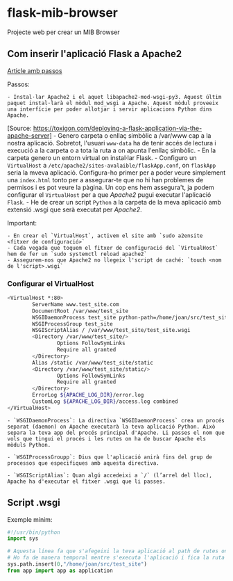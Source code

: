 # flask-mib-browser

Projecte web per crear un MIB Browser

## Com inserir l'aplicació Flask a Apache2

[Article amb passos](https://toxigon.com/deploying-a-flask-application-via-the-apache-server)

Passos:

    - Instal·lar Apache2 i el aquet libapache2-mod-wsgi-py3. Aquest últim paquet instal·larà el mòdul mod_wsgi a Apache. Aquest mòdul proveeix una interfície per poder allotjar i servir aplicacions Python dins Apache.
[Source: https://toxigon.com/deploying-a-flask-application-via-the-apache-server]
    - Genero carpeta o enllaç simbòlic a /var/www cap a la nostra aplicació. Sobretot, l'usuari `www-data` ha de tenir accés de lectura i execució a la carpeta o a tota la ruta a on apunta l'enllaç simbòlic.
    - En la carpeta genero un entorn virtual on instal·lar Flask.
    - Configuro un `VirtualHost` a `/etc/apache2/sites-avalaible/flaskApp.conf`, on `flaskApp` seria la mveva aplicació. Configura-ho primer per a poder veure simplement una `index.html` tonto per a assegurar-te que no hi han problemes de permisos i es pot veure la pàgina. Un cop ens hem assegura't, ja podem configurar el `VirtualHost` per a que *Apache2* pugui executar l'aplicació `Flask`.
    - He de crear un script `Python` a la carpeta de la meva aplicació amb extensió .wsgi que serà executat per *Apache2*.

Important: 

    - En crear el `VirtualHost`, activem el site amb `sudo a2ensite <fitxer de configuració>`
    - Cada vegada que toquem el fitxer de configuració del `VirtualHost` hem de fer un `sudo systemctl reload apache2`
    - Assegurem-nos que Apache2 no llegeix l'script de caché: `touch <nom de l'script>.wsgi`

### Configurar el VirtualHost

```bash
<VirtualHost *:80>
        ServerName www.test_site.com
        DocumentRoot /var/www/test_site
        WSGIDaemonProcess test_site python-path=/home/joan/src/test_site:/home/joan/src/test_site/.venv/lib/python3.12/site-packages
        WSGIProcessGroup test_site
        WSGIScriptAlias / /var/www/test_site/test_site.wsgi
        <Directory /var/www/test_site/>
                Options FollowSymLinks
                Require all granted
        </Directory>
        Alias /static /var/www/test_site/static
        <Directory /var/www/test_site/static/>
                Options FollowSymLinks
                Require all granted
        </Directory>
        ErrorLog ${APACHE_LOG_DIR}/error.log
        CustomLog ${APACHE_LOG_DIR}/access.log combined
</VirtualHost>
```

    - `WSGIDaemonProcess`: La directiva `WSGIDaemonProcess` crea un procés separat (daemon) on Apache executarà la teva aplicació Python. Això separa la teva app del procés principal d'Apache. Li passes el nom que vols que tingui el procés i les rutes on ha de buscar Apache els mòduls Python.

    - `WSGIProcessGroupp`: Dius que l'aplicació anirà fins del grup de processos que especifiques amb aquesta directiva.

    - `WSGIScriptAlias`: Quan algú accedeixi a `/` (l’arrel del lloc), Apache ha d'executar el fitxer .wsgi que li passes.

## Script .wsgi

Exemple mínim:

```python
#!/usr/bin/python
import sys

# Aquesta línea fa que s'afegeixi la teva aplicació al path de rutes on buscar mòduls Python. 
# Ho fa de manera temporal mentre s'executa l'aplicació i fica la ruta a l'inici del path
sys.path.insert(0,"/home/joan/src/test_site")
from app import app as application
```